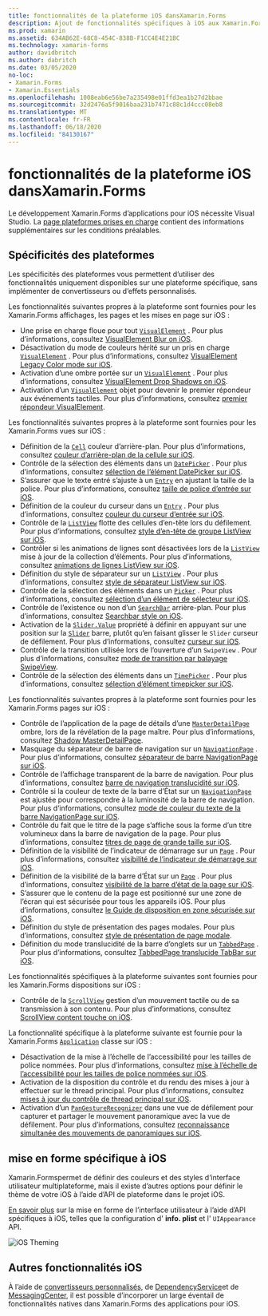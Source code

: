 ```yaml
---
title: fonctionnalités de la plateforme iOS dansXamarin.Forms
description: Ajout de fonctionnalités spécifiques à iOS aux Xamarin.Forms applications.
ms.prod: xamarin
ms.assetid: 634AB62E-68C8-454C-838B-F1CC4E4E21BC
ms.technology: xamarin-forms
author: davidbritch
ms.author: dabritch
ms.date: 03/05/2020
no-loc:
- Xamarin.Forms
- Xamarin.Essentials
ms.openlocfilehash: 1008eab6e56be7a235498e01ffd3ea1b27d2bbae
ms.sourcegitcommit: 32d2476a5f9016baa231b7471c88c1d4ccc08eb8
ms.translationtype: MT
ms.contentlocale: fr-FR
ms.lasthandoff: 06/18/2020
ms.locfileid: "84130167"
---
```

# <a name="ios-platform-features-in-xamarinforms"></a>fonctionnalités de la plateforme iOS dansXamarin.Forms

Le développement Xamarin.Forms d’applications pour iOS nécessite Visual Studio. La [page plateformes prises en charge](~/get-started/supported-platforms.md) contient des informations supplémentaires sur les conditions préalables.

## <a name="platform-specifics"></a>Spécificités des plateformes

Les spécificités des plateformes vous permettent d’utiliser des fonctionnalités uniquement disponibles sur une plateforme spécifique, sans implémenter de convertisseurs ou d’effets personnalisés.

Les fonctionnalités suivantes propres à la plateforme sont fournies pour les Xamarin.Forms affichages, les pages et les mises en page sur iOS :

- Une prise en charge floue pour tout [`VisualElement`](xref:Xamarin.Forms.VisualElement) . Pour plus d’informations, consultez [VisualElement Blur on iOS](visualelement-blur.md).
- Désactivation du mode de couleurs hérité sur un pris en charge [`VisualElement`](xref:Xamarin.Forms.VisualElement) . Pour plus d’informations, consultez [VisualElement Legacy Color mode sur iOS](legacy-color-mode.md).
- Activation d’une ombre portée sur un [`VisualElement`](xref:Xamarin.Forms.VisualElement) . Pour plus d’informations, consultez [VisualElement Drop Shadows on iOS](visualelement-drop-shadow.md).
- Activation d’un [`VisualElement`](xref:Xamarin.Forms.VisualElement) objet pour devenir le premier répondeur aux événements tactiles. Pour plus d’informations, consultez [premier répondeur VisualElement](visualelement-first-responder.md).

Les fonctionnalités suivantes propres à la plateforme sont fournies pour les Xamarin.Forms vues sur iOS :

- Définition de la [`Cell`](xref:Xamarin.Forms.Cell) couleur d’arrière-plan. Pour plus d’informations, consultez [couleur d’arrière-plan de la cellule sur iOS](cell-background-color.md).
- Contrôle de la sélection des éléments dans un [`DatePicker`](xref:Xamarin.Forms.DatePicker) . Pour plus d’informations, consultez [sélection de l’élément DatePicker sur iOS](datepicker-selection.md).
- S’assurer que le texte entré s’ajuste à un [`Entry`](xref:Xamarin.Forms.Entry) en ajustant la taille de la police. Pour plus d’informations, consultez [taille de police d’entrée sur iOS](entry-font-size.md).
- Définition de la couleur du curseur dans un [`Entry`](xref:Xamarin.Forms.Entry) . Pour plus d’informations, consultez [couleur du curseur d’entrée sur iOS](entry-cursor-color.md).
- Contrôle de la [`ListView`](xref:Xamarin.Forms.ListView) flotte des cellules d’en-tête lors du défilement. Pour plus d’informations, consultez [style d’en-tête de groupe ListView sur iOS](listview-group-header-style.md).
- Contrôler si les animations de lignes sont désactivées lors de la [`ListView`](xref:Xamarin.Forms.ListView) mise à jour de la collection d’éléments. Pour plus d’informations, consultez [animations de lignes ListView sur iOS](listview-row-animations.md).
- Définition du style de séparateur sur un [`ListView`](xref:Xamarin.Forms.ListView) . Pour plus d’informations, consultez [style de séparateur ListView sur iOS](listview-separator-style.md).
- Contrôle de la sélection des éléments dans un [`Picker`](xref:Xamarin.Forms.Picker) . Pour plus d’informations, consultez [sélection d’un élément de sélecteur sur iOS](picker-selection.md).
- Contrôle de l’existence ou non d’un [`SearchBar`](xref:Xamarin.Forms.SearchBar) arrière-plan. Pour plus d’informations, consultez [Searchbar style on iOS](searchbar-style.md).
- Activation de la [`Slider.Value`](xref:Xamarin.Forms.Slider.Value) propriété à définir en appuyant sur une position sur la [`Slider`](xref:Xamarin.Forms.Slider) barre, plutôt qu’en faisant glisser le `Slider` curseur de défilement. Pour plus d’informations, consultez [curseur sur iOS](slider-thumb.md).
- Contrôle de la transition utilisée lors de l’ouverture d’un `SwipeView` . Pour plus d’informations, consultez [mode de transition par balayage SwipeView](swipeview-swipetransitionmode.md).
- Contrôle de la sélection des éléments dans un [`TimePicker`](xref:Xamarin.Forms.TimePicker) . Pour plus d’informations, consultez [sélection d’élément timepicker sur iOS](timepicker-selection.md).

Les fonctionnalités suivantes propres à la plateforme sont fournies pour les Xamarin.Forms pages sur iOS :

- Contrôle de l’application de la page de détails d’une [`MasterDetailPage`](xref:Xamarin.Forms.MasterDetailPage) ombre, lors de la révélation de la page maître. Pour plus d’informations, consultez [Shadow MasterDetailPage](masterdetailpage-shadow.md).
- Masquage du séparateur de barre de navigation sur un [`NavigationPage`](xref:Xamarin.Forms.NavigationPage) . Pour plus d’informations, consultez [séparateur de barre NavigationPage sur iOS](navigation-bar-separator.md).
- Contrôle de l’affichage transparent de la barre de navigation. Pour plus d’informations, consultez [barre de navigation translucidité sur iOS](navigation-bar-translucent.md).
- Contrôle si la couleur de texte de la barre d’État sur un [`NavigationPage`](xref:Xamarin.Forms.NavigationPage) est ajustée pour correspondre à la luminosité de la barre de navigation. Pour plus d’informations, consultez [mode de couleur du texte de la barre NavigationPage sur iOS](status-bar-text-color.md).
- Contrôle du fait que le titre de la page s’affiche sous la forme d’un titre volumineux dans la barre de navigation de la page. Pour plus d’informations, consultez [titres de page de grande taille sur iOS](page-large-title.md).
- Définition de la visibilité de l’indicateur de démarrage sur un [`Page`](xref:Xamarin.Forms.Page) . Pour plus d’informations, consultez [visibilité de l’indicateur de démarrage sur iOS](page-home-indicator.md).
- Définition de la visibilité de la barre d’État sur un [`Page`](xref:Xamarin.Forms.Page) . Pour plus d’informations, consultez [visibilité de la barre d’état de la page sur iOS](page-status-bar-visibility.md).
- S’assurer que le contenu de la page est positionné sur une zone de l’écran qui est sécurisée pour tous les appareils iOS. Pour plus d’informations, consultez [le Guide de disposition en zone sécurisée sur iOS](page-safe-area-layout.md).
- Définition du style de présentation des pages modales. Pour plus d’informations, consultez [style de présentation de page modale](page-presentation-style.md).
- Définition du mode translucidité de la barre d’onglets sur un [`TabbedPage`](xref:Xamarin.Forms.TabbedPage) . Pour plus d’informations, consultez [TabbedPage translucide TabBar sur iOS](tabbedpage-translucent-tabbar.md).

Les fonctionnalités spécifiques à la plateforme suivantes sont fournies pour les Xamarin.Forms dispositions sur iOS :

- Contrôle de la [`ScrollView`](xref:Xamarin.Forms.ScrollView) gestion d’un mouvement tactile ou de sa transmission à son contenu. Pour plus d’informations, consultez [ScrollView content touche on iOS](scrollview-content-touches.md).

La fonctionnalité spécifique à la plateforme suivante est fournie pour la Xamarin.Forms [`Application`](xref:Xamarin.Forms.Application) classe sur iOS :

- Désactivation de la mise à l’échelle de l’accessibilité pour les tailles de police nommées. Pour plus d’informations, consultez [mise à l’échelle de l’accessibilité pour les tailles de police nommées sur iOS](named-font-size-scaling.md).
- Activation de la disposition du contrôle et du rendu des mises à jour à effectuer sur le thread principal. Pour plus d’informations, consultez [mises à jour du contrôle de thread principal sur iOS](main-thread-updates-ui.md).
- Activation d’un [`PanGestureRecognizer`](xref:Xamarin.Forms.PanGestureRecognizer) dans une vue de défilement pour capturer et partager le mouvement panoramique avec la vue de défilement. Pour plus d’informations, consultez [reconnaissance simultanée des mouvements de panoramiques sur iOS](application-pan-gesture.md).

## <a name="ios-specific-formatting"></a>mise en forme spécifique à iOS

Xamarin.Formspermet de définir des couleurs et des styles d’interface utilisateur multiplateforme, mais il existe d’autres options pour définir le thème de votre iOS à l’aide d’API de plateforme dans le projet iOS.

[En savoir plus](formatting.md) sur la mise en forme de l’interface utilisateur à l’aide d’API spécifiques à iOS, telles que la configuration d' **info. plist** et l' `UIAppearance` API.

![](images/status-white-sml.png "iOS Theming")

## <a name="other-ios-features"></a>Autres fonctionnalités iOS

À l’aide de [convertisseurs personnalisés](~/xamarin-forms/app-fundamentals/custom-renderer/index.md), de [DependencyService](~/xamarin-forms/app-fundamentals/dependency-service/index.md)et de [MessagingCenter](~/xamarin-forms/app-fundamentals/messaging-center.md), il est possible d’incorporer un large éventail de fonctionnalités natives dans Xamarin.Forms des applications pour iOS.
